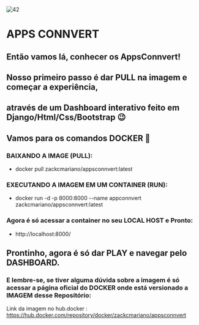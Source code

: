 ![42](https://user-images.githubusercontent.com/76967004/119660460-abb7de80-be05-11eb-8587-7fadf17078b7.jpg)

# APPS CONNVERT

## Então vamos lá, conhecer os AppsConnvert!
## Nosso primeiro passo é dar PULL na imagem e começar a experiência,
## através de um Dashboard interativo feito em Django/Html/Css/Bootstrap 😉

## Vamos para os comandos DOCKER 🐳

### BAIXANDO A IMAGE (PULL):
-  docker pull zackcmariano/appsconnvert:latest

### EXECUTANDO A IMAGEM EM UM CONTAINER (RUN):
-  docker run -d -p 8000:8000 --name appconnvert zackcmariano/appsconnvert:latest

### Agora é só acessar a container no seu LOCAL HOST e Pronto:
-  http://localhost:8000/

## Prontinho, agora é só dar PLAY e navegar pelo DASHBOARD.
### E lembre-se, se tiver alguma dúvida sobre a imagem é só acessar a página oficial do DOCKER onde está versionado a IMAGEM desse Repositório:
Link da imagem no hub.docker : https://hub.docker.com/repository/docker/zackcmariano/appsconnvert
